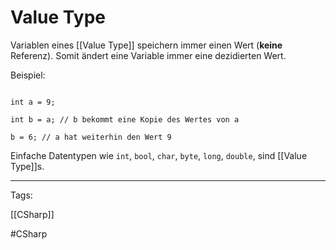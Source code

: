 # Value Type

Variablen eines [[Value Type]] speichern immer einen Wert (**keine** Referenz). Somit ändert eine Variable immer eine dezidierten Wert.

Beispiel:

```CSharp

int a = 9;

int b = a; // b bekommt eine Kopie des Wertes von a

b = 6; // a hat weiterhin den Wert 9

```

Einfache Datentypen wie `int`, `bool`, `char`, `byte`, `long`, `double`, sind [[Value Type]]s.



---
Tags:

[[CSharp]]

#CSharp 